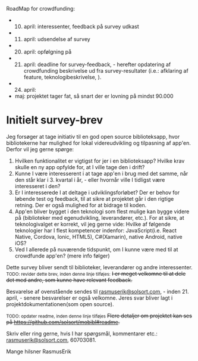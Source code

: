 RoadMap for crowdfunding:

- 10. april: interessenter, feedback på survey udkast
- 11. april: udsendelse af survey
- 20. april: opfølgning på 
- 21. april: deadline for survey-feedback, - herefter opdatering af crowdfunding beskrivelse ud fra survey-resultater (i.e.: afklaring af feature, teknologibeskrivelse, ).
- 24. april: 
- maj: projektet tager fat, så snart der er lovning på mindst 90.000

# Initielt survey-brev

Jeg forsøger at tage initiativ til en god open source biblioteksapp, hvor bibliotekerne har mulighed for lokal videreudvikling og tilpasning af app'en. Derfor vil jeg gerne spørge:

1. Hvilken funktionalitet er vigtigst for jer i en biblioteksapp? Hvilke krav skulle en ny app opfylde for, at I ville tage den i drift?
2. Kunne I være interesserent i at tage app'en i brug med det samme, når den står klar i 3. kvartal i år, - eller hvornår ville I tidligst være interesseret i den?
3. Er I interesserede I at deltage i udviklingsforløbet? Der er behov for løbende test og feedback, til at sikre at projektet går i den rigtige retning. Der er også mulighed for at bidrage til koden.
4. App'en bliver bygget i den teknologi som flest mulige kan bygge videre på (biblioteker med egenudvikling, leverandører, etc.). For at sikre, at teknologivalget er korrekt, vil jeg gerne vide: Hvilke af følgende teknologier har I flest kompetencer indenfor: JavaScript(i.e. React Native, Cordova, Ionic, HTML5), C#(Xamarin), native Android, native iOS?
5. Ved I allerede på nuværende tidspunkt, om I kunne være med til at crowdfunde app'en? (mere info følger)

Dette survey bliver sendt til biblioteker, leverandører og andre interessenter. <small>TODO: revider dette brev, inden denne linje tilføjes:</small> ~~I er meget velkomne til at dele det med andre, som kunne have relevant feedback.~~

Besvarelse af ovenstående sendes til rasmuserik@solsort.com, - inden 21. april, - senere besvarelser er også velkomne. Jeres svar bliver lagt i projektdokumentationen(som open source).

<small>TODO: opdater readme, inden denne linje tilføjes</small> ~~Flere detaljer om projektet kan ses på https://github.com/solsort/mobibl#readme.~~

Skriv eller ring gerne, hvis I har spørgsmål, kommentarer etc.: rasmuserik@solsort.com, 60703081.

Mange hilsner
RasmusErik
